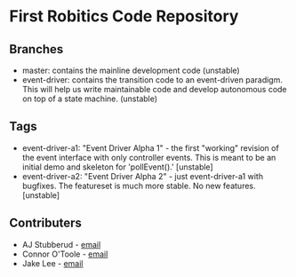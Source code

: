 First Robitics Code Repository
===============================
Branches
--------
- master: contains the mainline development code (unstable)
- event-driver: contains the transition code to an event-driven paradigm.  This will help us write maintainable code and develop autonomous code on top of a state machine. (unstable)

Tags
--------
- event-driver-a1: "Event Driver Alpha 1" - the first "working" revision of the event interface with only controller events.  This is meant to be an initial demo and skeleton for 'pollEvent().' [unstable]
- event-driver-a2: "Event Driver Alpha 2" - just event-driver-a1 with bugfixes.  The featureset is much more stable.  No new features. [unstable]

Contributers
-------------

- AJ Stubberud - [email][email-aj]
- Connor O'Toole - [email][email-connor]
- Jake Lee - [email][email-jake]

[email-aj]: mailto:stubberudaj@gmail.com
[email-connor]: mailto:connorot@gmail.com
[email-jake]: mailto:louisol@gmail.com
